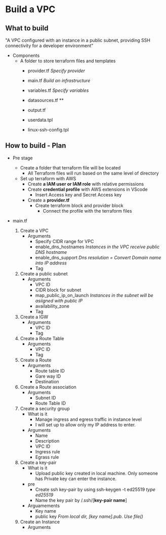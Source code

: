 # Build a VPC
## What to build
"A VPC configured with an instance in a public subnet, providing SSH connectivity for a developer environment"
* Components
    - A folder to store terraform files and templates
        - provider.tf *Specify provider*
        - main.tf *Build an infrastructure*
        - variables.tf *Specify variables*
        - datasources.tf **
        - output.tf

        - userdata.tpl
        - linux-ssh-config.tpl


## How to build - Plan
* Pre stage
    - Create a folder that terraform file will be located
        - All Terraform files will run based on the same level of directory
    * Set up terraform with AWS 
        - Create **a IAM user or IAM role** with relative permissions
        - Create **credential profile** with AWS extensions in VScode
            - Insert Access key and Secret Access key 
        - Create a **provider.tf**
            - Create terraform block and provider block
                - Connect the profile with the terraform files

* main.tf
    1. Create a VPC
        - Arguments
            - Specify CIDR range for VPC
            - enable_dns_hostnames *Instances in the VPC receive public DNS hostname*
            - enable_dns_support *Dns resolution = Convert Domain name into IP address*
            - Tag
    2. Create a public subnet
        - Arguments
            - VPC ID
            - CIDR block for subnet
            - map_public_ip_on_launch *Instances in the subnet will be asiigned with public IP*
            - availability_zone
            - Tag
    3. Create a IGW
        - Arguments
            - VPC ID
            - Tag
    4. Create a Route Table
        - Arguments
            - VPC ID
            - Tag
    5. Create a Route
        - Arguments
            - Route table ID
            - Gare way ID
            - Destination
    6. Create a Route association
        - Arguments
            - Subnet ID
            - Route Table ID
    7. Create a security group
        * What is it
            * Manage ingress and egress traffic in instance level
            * I will set up to allow only my IP address to enter.
        - Arguments
            - Name
            - Description
            - VPC ID
            - Ingress rule
            - Egrass rule
    8. Create a key-pair
        * What is it
            * Upload public key created in local machine. Only someone has Private key can enter the instance. 
        - pre
            - Create ssh key-pair by using ssh-keygen -t ed25519 *type ed25519*
            - Name the key pair by /.ssh/[**key-pair name**]
        - Arguamements
            - Key name
            - public key *From local dir, [key name].pub. Use file()*
    9. Create an Instance
        - Arguments



